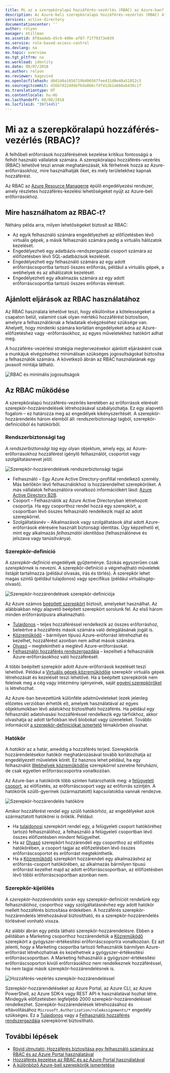 ```yaml
---
title: Mi az a szerepköralapú hozzáférés-vezérlés (RBAC) az Azure-ban? | Microsoft Docs
description: Az Azure-beli szerepköralapú hozzáférés-vezérlés (RBAC) áttekintése. Az Azure-beli erőforrások elérését szerepkörök hozzárendelésével vezérelheti.
services: active-directory
documentationcenter: ''
author: rolyon
manager: mtillman
ms.assetid: 8f8aadeb-45c9-4d0e-af87-f1f79373e039
ms.service: role-based-access-control
ms.devlang: na
ms.topic: overview
ms.tgt_pltfrm: na
ms.workload: identity
ms.date: 08/07/2018
ms.author: rolyon
ms.reviewer: bagovind
ms.openlocfilehash: d0d140a1656719b406567fee431d8e48a51852c5
ms.sourcegitcommit: d16b7d22dddef6da8b6cfdf412b1a668ab436c1f
ms.translationtype: HT
ms.contentlocale: hu-HU
ms.lasthandoff: 08/08/2018
ms.locfileid: "39714451"
---
```

# <a name="what-is-role-based-access-control-rbac"></a>Mi az a szerepköralapú hozzáférés-vezérlés (RBAC)?

A felhőbeli erőforrások hozzáférésének kezelése kritikus fontosságú a felhőt használó vállalatok számára. A szerepköralapú hozzáférés-vezérlés (RBAC) lehetővé teszi annak meghatározását, kik férhetnek hozzá az Azure-erőforrásokhoz, mire használhatják őket, és mely területekhez kapnak hozzáférést.

Az RBAC az [Azure Resource Managerre](../azure-resource-manager/resource-group-overview.md) épülő engedélyezési rendszer, amely részletes hozzáférés-kezelési lehetőségeket nyújt az Azure-beli erőforrásokhoz.

## <a name="what-can-i-do-with-rbac"></a>Mire használhatom az RBAC-t?

Néhány példa arra, milyen lehetőségeket biztosít az RBAC:

- Az egyik felhasználó számára engedélyezheti az előfizetésben lévő virtuális gépek, a másik felhasználó számára pedig a virtuális hálózatok kezelését.
- Engedélyezheti egy adatbázis-rendszergazdai csoport számára az előfizetésben lévő SQL-adatbázisok kezelését.
- Engedélyezheti egy felhasználó számára az egy adott erőforráscsoportba tartozó összes erőforrás, például a virtuális gépek, a webhelyek és az alhálózatok kezelését.
- Engedélyezheti egy alkalmazás számára az egy adott erőforráscsoportba tartozó összes erőforrás elérését.

## <a name="best-practice-for-using-rbac"></a>Ajánlott eljárások az RBAC használatához

Az RBAC használata lehetővé teszi, hogy elkülönítse a kötelességeket a csapaton belül, valamint csak olyan mértékű hozzáférést biztosítson, amelyre a felhasználóknak a feladataik elvégzéséhez szüksége van. Ahelyett, hogy mindenki számára korlátlan engedélyeket adna az Azure-előfizetéshez vagy -erőforrásokhoz, az egyes műveletekhez hatókört adhat meg.

A hozzáférés-vezérlési stratégia megtervezésekor ajánlott eljárásként csak a munkájuk elvégzéséhez minimálisan szükséges jogosultságokat biztosítsa a felhasználók számára. A következő ábrán az RBAC használatának egy javasolt mintája látható.

![RBAC és minimális jogosultságok](./media/overview/rbac-least-privilege.png)

## <a name="how-rbac-works"></a>Az RBAC működése

A szerepköralapú hozzáférés-vezérlés keretében az erőforrások elérését szerepkör-hozzárendelések létrehozásával szabályozhatja. Ez egy alapvető fogalom – ez határozza meg az engedélyek kikényszerítését. A szerepkör-hozzárendelés három elemből áll: rendszerbiztonsági tagból, szerepkör-definícióból és hatókörből.

### <a name="security-principal"></a>Rendszerbiztonsági tag

A *rendszerbiztonsági tag* egy olyan objektum, amely egy, az Azure-erőforrásokhoz hozzáférést igénylő felhasználót, csoportot vagy szolgáltatásnevet jelöl.

![Szerepkör-hozzárendelések rendszerbiztonsági tagjai](./media/overview/rbac-security-principal.png)

- Felhasználó – Egy Azure Active Directory-profillal rendelkező személy. Más bérlőkön lévő felhasználókhoz is hozzárendelhet szerepköröket. A más vállalatok felhasználóira vonatkozó információkért lásd: [Azure Active Directory B2B](/azure/active-directory/active-directory-b2b-what-is-azure-ad-b2b).
- Csoport – Felhasználók az Azure Active Directoryban létrehozott csoportja. Ha egy csoporthoz rendel hozzá egy szerepkört, a csoportban lévő összes felhasználó rendelkezik majd az adott szerepkörrel. 
- Szolgáltatásnév – Alkalmazások vagy szolgáltatások által adott Azure-erőforrások elérésére használt biztonsági identitás. Úgy képzelhető el, mint egy alkalmazás *felhasználói identitása* (felhasználóneve és jelszava vagy tanúsítványa).

### <a name="role-definition"></a>Szerepkör-definíció

A *szerepkör-definíció* engedélyek gyűjteménye. Szokás egyszerűen csak *szerepkörnek* is nevezni. A szerepkör-definíció a végrehajtható műveletek listáját tartalmazza (például olvasás, írás és törlés). A szerepkör lehet magas szintű (például tulajdonos) vagy specifikus (például virtuálisgép-olvasó).

![Szerepkör-hozzárendelések szerepkör-definíciója](./media/overview/rbac-role-definition.png)

Az Azure számos [beépített szerepkört](built-in-roles.md) biztosít, amelyeket használhat. Az alábbiakban négy alapvető beépített szerepkört sorolunk fel. Az első három minden erőforrástípusra alkalmazható.

- [Tulajdonos](built-in-roles.md#owner) – teljes hozzáféréssel rendelkezik az összes erőforráshoz, beleértve a hozzáférés mások számára való delegálásának jogát is.
- [Közreműködő](built-in-roles.md#contributor) – bármilyen típusú Azure-erőforrást létrehozhat és kezelhet, hozzáférést azonban nem adhat mások számára.
- [Olvasó](built-in-roles.md#reader) – megtekintheti a meglévő Azure-erőforrásokat.
- [Felhasználói hozzáférés rendszergazdája](built-in-roles.md#user-access-administrator) – kezelheti a felhasználók Azure-erőforrásokhoz való hozzáférését.

A többi beépített szerepkör adott Azure-erőforrások kezelését teszi lehetővé. Például a [Virtuális gépek közreműködője](built-in-roles.md#virtual-machine-contributor) szerepkör virtuális gépek létrehozását és kezelését teszi lehetővé. Ha a beépített szerepkörök nem felelnek meg a cég vagy intézmény igényeinek, saját [egyéni szerepköröket](custom-roles.md) is létrehozhat.

Az Azure-ban bevezettünk különféle adatműveleteket (ezek jelenleg előzetes verzióban érhetők el), amelyek használatával az egyes objektumokban lévő adatokhoz biztosítható hozzáférés. Ha például egy felhasználó adatolvasási hozzáféréssel rendelkezik egy tárfiókhoz, akkor olvashatja az adott tárfiókban lévő blobokat vagy üzeneteket. További információt [a szerepkör-definíciókat ismertető](role-definitions.md) témakörben olvashat.

### <a name="scope"></a>Hatókör

A *hatókör* az a határ, ameddig a hozzáférés terjed. Szerepkörök hozzárendelésekor hatókör meghatározásával tovább korlátozhatja az engedélyezett műveletek körét. Ez hasznos lehet például, ha egy felhasználót [Webhelyek közreműködője](built-in-roles.md#website-contributor) szerepkörrel szeretne felruházni, de csak egyetlen erőforráscsoportra vonatkozóan.

Az Azure-ban a hatókörök több szinten határozhatók meg: a [felügyeleti csoport](../azure-resource-manager/management-groups-overview.md), az előfizetés, az erőforráscsoport vagy az erőforrás szintjén. A hatókörök szülő-gyermek (származtatott) kapcsolatokba vannak rendezve.

![Szerepkör-hozzárendelés hatóköre](./media/overview/rbac-scope.png)

Amikor hozzáférést rendel egy szülő hatókörhöz, az engedélyeket azok származtatott hatókörei is öröklik. Például:

- Ha [tulajdonosi](built-in-roles.md#owner) szerepkört rendel egy, a felügyeleti csoport hatóköréhez tartozó felhasználóhoz, a felhasználó a felügyeleti csoportban lévő összes előfizetésben mindent felügyelhet.
- Ha az [Olvasó](built-in-roles.md#reader) szerepkört hozzárendeli egy csoporthoz az előfizetés hatókörében, a csoport tagjai az előfizetésben lévő összes erőforráscsoportot és erőforrást megtekinthetik.
- Ha a [Közreműködő](built-in-roles.md#contributor) szerepkört hozzárendeli egy alkalmazáshoz az erőforrás-csoport hatókörében, az alkalmazás bármilyen típusú erőforrást kezelhet majd az adott erőforráscsoportban, az előfizetésben lévő többi erőforráscsoportban azonban nem.

### <a name="role-assignment"></a>Szerepkör-kijelölés

A *szerepkör-hozzárendelés* során egy szerepkör-definíciót rendelünk egy felhasználóhoz, csoporthoz vagy szolgáltatásnévhez egy adott hatókör mellett hozzáférés biztosítása érdekében. A hozzáférés szerepkör-hozzárendelés létrehozásával biztosítható, és a szerepkör-hozzárendelés törlésével vonható vissza.

Az alábbi ábrán egy példa látható szerepkör-hozzárendelésre. Ebben a példában a Marketing csoporthoz hozzárendeltük a [Közreműködő](built-in-roles.md#contributor) szerepkört a gyógyszer-értékesítési erőforráscsoportra vonatkozóan. Ez azt jelenti, hogy a Marketing csoportba tartozó felhasználók bármilyen Azure-erőforrást létrehozhatnak és kezelhetnek a gyógyszer-értékesítési erőforráscsoportban. A Marketing felhasználói a gyógyszer-értékesítési erőforráscsoporton kívüli erőforrásokhoz nem rendelkeznek hozzáféréssel, ha nem tagjai másik szerepkör-hozzárendelésnek is.

![Hozzáférés-vezérlés szerepkör-hozzárendeléssel](./media/overview/rbac-overview.png)

Szerepkör-hozzárendeléseket az Azure Portal, az Azure CLI, az Azure PowerShell, az Azure SDK-k vagy REST API-k használatával hozhat létre. Mindegyik előfizetésben legfeljebb 2000 szerepkör-hozzárendeléssel rendelkezhet. Szerepkör-hozzárendelések létrehozásához és eltávolításához `Microsoft.Authorization/roleAssignments/*` engedély szükséges. Ez a [Tulajdonos](built-in-roles.md#owner) vagy a [Felhasználói hozzáférés rendszergazdája](built-in-roles.md#user-access-administrator) szerepkörrel biztosítható.

## <a name="next-steps"></a>További lépések

- [Rövid útmutató: Hozzáférés biztosítása egy felhasználó számára az RBAC és az Azure Portal használatával](quickstart-assign-role-user-portal.md)
- [Hozzáférés kezelése az RBAC és az Azure Portal használatával](role-assignments-portal.md)
- [A különböző Azure-beli szerepkörök ismertetése](rbac-and-directory-admin-roles.md)
